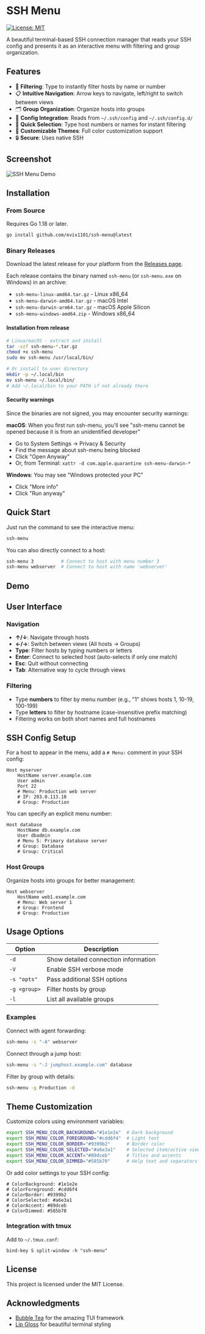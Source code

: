 # SSH Menu

[![License: MIT](https://img.shields.io/badge/License-MIT-blue.svg)](LICENSE)

A beautiful terminal-based SSH connection manager that reads your SSH config and presents it as an interactive menu with filtering and group organization.

## Features

- 🚀 **Filtering**: Type to instantly filter hosts by name or number
- 📋 **Intuitive Navigation**: Arrow keys to navigate, left/right to switch between views
- 🗂️ **Group Organization**: Organize hosts into groups 
- 📂 **Config Integration**: Reads from `~/.ssh/config` and `~/.ssh/config.d/`
- 🎯 **Quick Selection**: Type host numbers or names for instant filtering
- 🌈 **Customizable Themes**: Full color customization support
- 🔒 **Secure**: Uses native SSH

## Screenshot

![SSH Menu Demo](demo.svg)

## Installation

### From Source

Requires Go 1.18 or later.

```bash
go install github.com/evix1101/ssh-menu@latest
```

### Binary Releases

Download the latest release for your platform from the [Releases page](https://github.com/evix1101/ssh-menu/releases).

Each release contains the binary named `ssh-menu` (or `ssh-menu.exe` on Windows) in an archive:
- `ssh-menu-linux-amd64.tar.gz` - Linux x86_64
- `ssh-menu-darwin-amd64.tar.gz` - macOS Intel
- `ssh-menu-darwin-arm64.tar.gz` - macOS Apple Silicon
- `ssh-menu-windows-amd64.zip` - Windows x86_64

#### Installation from release

```bash
# Linux/macOS - extract and install
tar -xzf ssh-menu-*.tar.gz
chmod +x ssh-menu
sudo mv ssh-menu /usr/local/bin/

# Or install to user directory
mkdir -p ~/.local/bin
mv ssh-menu ~/.local/bin/
# Add ~/.local/bin to your PATH if not already there
```

#### Security warnings

Since the binaries are not signed, you may encounter security warnings:

**macOS**: When you first run ssh-menu, you'll see "ssh-menu cannot be opened because it is from an unidentified developer"
- Go to System Settings → Privacy & Security
- Find the message about ssh-menu being blocked
- Click "Open Anyway"
- Or, from Terminal: `xattr -d com.apple.quarantine ssh-menu-darwin-*`

**Windows**: You may see "Windows protected your PC"
- Click "More info"
- Click "Run anyway"

## Quick Start

Just run the command to see the interactive menu:

```bash
ssh-menu
```

You can also directly connect to a host:

```bash
ssh-menu 3          # Connect to host with menu number 3
ssh-menu webserver  # Connect to host with name 'webserver'
```

## Demo



## User Interface

### Navigation
- **↑/↓**: Navigate through hosts
- **←/→**: Switch between views (All hosts → Groups)
- **Type**: Filter hosts by typing numbers or letters
- **Enter**: Connect to selected host (auto-selects if only one match)
- **Esc**: Quit without connecting
- **Tab**: Alternative way to cycle through views

### Filtering
- Type **numbers** to filter by menu number (e.g., "1" shows hosts 1, 10-19, 100-199)
- Type **letters** to filter by hostname (case-insensitive prefix matching)
- Filtering works on both short names and full hostnames


## SSH Config Setup

For a host to appear in the menu, add a `# Menu:` comment in your SSH config:

```
Host myserver
    HostName server.example.com
    User admin
    Port 22
    # Menu: Production web server
    # IP: 203.0.113.10
    # Group: Production
```

You can specify an explicit menu number:

```
Host database
    HostName db.example.com
    User dbadmin
    # Menu 5: Primary database server
    # Group: Database
    # Group: Critical
```

### Host Groups

Organize hosts into groups for better management:

```
Host webserver
    HostName web1.example.com
    # Menu: Web server 1
    # Group: Frontend
    # Group: Production
```

## Usage Options

| Option | Description |
|--------|-------------|
| `-d` | Show detailed connection information |
| `-V` | Enable SSH verbose mode |
| `-s "opts"` | Pass additional SSH options |
| `-g <group>` | Filter hosts by group |
| `-l` | List all available groups |

### Examples

Connect with agent forwarding:
```bash
ssh-menu -s "-A" webserver
```

Connect through a jump host:
```bash
ssh-menu -s "-J jumphost.example.com" database
```

Filter by group with details:
```bash
ssh-menu -g Production -d
```

## Theme Customization

Customize colors using environment variables:

```bash
export SSH_MENU_COLOR_BACKGROUND="#1e1e2e"  # Dark background
export SSH_MENU_COLOR_FOREGROUND="#cdd6f4"  # Light text
export SSH_MENU_COLOR_BORDER="#9399b2"      # Border color
export SSH_MENU_COLOR_SELECTED="#a6e3a1"    # Selected item/active view
export SSH_MENU_COLOR_ACCENT="#89dceb"      # Titles and accents
export SSH_MENU_COLOR_DIMMED="#585b70"      # Help text and separators
```

Or add color settings to your SSH config:

```
# ColorBackground: #1e1e2e
# ColorForeground: #cdd6f4
# ColorBorder: #9399b2
# ColorSelected: #a6e3a1
# ColorAccent: #89dceb
# ColorDimmed: #585b70
```

### Integration with tmux
Add to `~/.tmux.conf`:
```
bind-key S split-window -h "ssh-menu"
```

## License

This project is licensed under the MIT License.

## Acknowledgments

- [Bubble Tea](https://github.com/charmbracelet/bubbletea) for the amazing TUI framework
- [Lip Gloss](https://github.com/charmbracelet/lipgloss) for beautiful terminal styling

